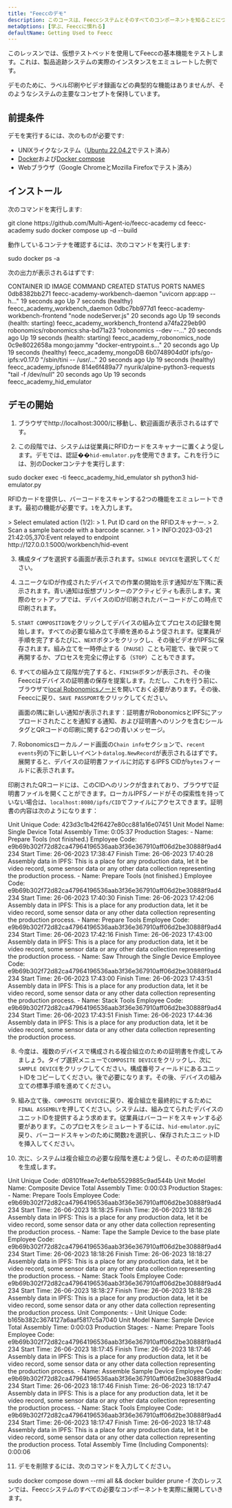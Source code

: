 ```yaml
---
title: "Feeccのデモ"
description: このコースは、Feeccシステムとそのすべてのコンポーネントを知ることについてです。
metaOptions: [学ぶ、Feeccに慣れる]
defaultName: Getting Used to Feecc
---
```


<RoboAcademyText fWeight="500">
このレッスンでは、仮想テストベッドを使用してFeeccの基本機能をテストします。これは、製品追跡システムの実際のインスタンスをエミュレートした例です。
</RoboAcademyText>

デモのために、ラベル印刷やビデオ録画などの典型的な機能はありませんが、そのようなシステムの主要なコンセプトを保持しています。

## 前提条件

デモを実行するには、次のものが必要です:

- UNIXライクなシステム（[Ubuntu 22.04.2](https://releases.ubuntu.com/jammy/)でテスト済み）
- [Docker](https://docs.docker.com/engine/install/ubuntu/)および[Docker compose](https://docs.docker.com/compose/)
- Webブラウザ（Google ChromeとMozilla Firefoxでテスト済み）

## インストール

次のコマンドを実行します:

<LessonCodeWrapper language="bash">
git clone https://github.com/Multi-Agent-io/feecc-academy
cd feecc-academy
sudo docker compose up -d --build
</LessonCodeWrapper>

動作しているコンテナを確認するには、次のコマンドを実行します:

<LessonCodeWrapper language="bash">
sudo docker ps -a
</LessonCodeWrapper>

次の出力が表示されるはずです:

<LessonCodeWrapper language="bash" codeClass="big-code" noLines noCopyIcon>
CONTAINER ID   IMAGE                               COMMAND                  CREATED          STATUS                             PORTS     NAMES
0db8382bb271   feecc-academy-workbench-daemon      "uvicorn app:app --h…"   19 seconds ago   Up 7 seconds (healthy)                       feecc_academy_workbench_daemon
0dbc7bb977d1   feecc-academy-workbench-frontend    "node nodeServer.js"     20 seconds ago   Up 19 seconds (health: starting)             feecc_academy_workbench_frontend
a74fa229eb90   robonomics/robonomics:sha-bd71a23   "robonomics --dev --…"   20 seconds ago   Up 19 seconds (health: starting)             feecc_academy_robonomics_node
0c9e8022658a   mongo:jammy                         "docker-entrypoint.s…"   20 seconds ago   Up 19 seconds (healthy)                      feecc_academy_mongoDB
6b0748904d0f   ipfs/go-ipfs:v0.17.0                "/sbin/tini -- /usr/…"   20 seconds ago   Up 19 seconds (healthy)                      feecc_academy_ipfsnode
814e6f489a77   nyurik/alpine-python3-requests      "tail -f /dev/null"      20 seconds ago   Up 19 seconds                                feecc_academy_hid_emulator
</LessonCodeWrapper>

## デモの開始

1. ブラウザでhttp://localhost:3000/に移動し、歓迎画面が表示されるはずです。

2. この段階では、システムは従業員にRFIDカードをスキャナーに置くよう促します。デモでは、認証��`hid-emulator.py`を使用できます。これを行うには、別のDockerコンテナを実行します:

<LessonCodeWrapper language="bash">
sudo docker exec -ti feecc_academy_hid_emulator sh
python3 hid-emulator.py
</LessonCodeWrapper>

RFIDカードを提供し、バーコードをスキャンする2つの機能をエミュレートできます。最初の機能が必要です。`1`を入力します。

<LessonCodeWrapper language="bash" codeClass="big-code" noLines noCopyIcon>
> Select emulated action (1/2): 
>  1. Put ID card on the RFIDスキャナー.
>  2. Scan a sample barcode with a barcode scanner.
> 1
> INFO:2023-03-21 21:42:05,370:Event relayed to endpoint http://127.0.0.1:5000/workbench/hid-event
</LessonCodeWrapper>

3. 構成タイプを選択する画面が表示されます。`SINGLE DEVICE`を選択してください。

<LessonImages src="feecc-course/menu.png" alt="Feecc start menu"/>

4. ユニークなIDが作成されたデバイスでの作業の開始を示す通知が左下隅に表示されます。青い通知は仮想プリンターのアクティビティも表示します。実際のセットアップでは、デバイスのIDが印刷されたバーコードがこの時点で印刷されます。

<LessonImages src="feecc-course/single_device.png" alt="Single device composition"/>

5. `START COMPOSITION`をクリックしてデバイスの組み立てプロセスの記録を開始します。すべての必要な組み立て手順を進めるよう促されます。従業員が手順を完了するたびに、`NEXT`ボタンをクリックし、その後ビデオがIPFSに保存されます。組み立てを一時停止する（`PAUSE`）ことも可能で、後で戻って再開するか、プロセスを完全に停止する（`STOP`）こともできます。

6. すべての組み立て段階が完了すると、`FINISH`ボタンが表示され、その後Feeccはデバイスの証明書の保存を提案します。ただし、これを行う前に、ブラウザで[local Robonomicsノード](https://polkadot.js.org/apps/?rpc=ws%3A%2F%2F127.0.0.1%3A9944#/explorer)を開いておく必要があります。その後、Feeccに戻り、`SAVE PASSPORT`をクリックしてください。
    
    画面の隅に新しい通知が表示されます：証明書がRobonomicsとIPFSにアップロードされたことを通知する通知、および証明書へのリンクを含むシールタグとQRコードの印刷に関する2つの青いメッセージ。

<LessonImages src="feecc-course/single_certificate.png" alt="Cetrificate of single composition"/>

7. Robonomicsローカルノード画面の`Chain info`セクションで、`recent events`列の下に新しいイベント`datalog.NewRecord`が表示されるはずです。展開すると、デバイスの証明書ファイルに対応するIPFS CIDが`bytes`フィールドに表示されます。

<LessonImages src="feecc-course/single_datalog.png" alt="Datalog of single composition"/>

印刷されたQRコードには、このCIDへのリンクが含まれており、ブラウザで証明書ファイルを開くことができます。ローカルIPFSノードがその探索性を持っていない場合は、`localhost:8080/ipfs/CID`でファイルにアクセスできます。証明書の内容は次のようになります：

<LessonCodeWrapper language="json" codeClass="big-code" noLines noCopyIcon>
Unit Unique Code: 423d3c1b42f6427e80cc881a16e07451
Unit Model Name: Single Device
Total Assembly Time: 0:05:37
Production Stages:
- Name: Prepare Tools (not finished.)
  Employee Code: e9b69b302f72d82ca47964196536aab3f36e367910aff06d2be30888f9ad4234
  Start Time: 26-06-2023 17:38:47
  Finish Time: 26-06-2023 17:40:28
  Assembly data in IPFS: This is a place for any production data, let it be video
    record, some sensor data or any other data collection representing the production
    process.
- Name: Prepare Tools (not finished.)
  Employee Code: e9b69b302f72d82ca47964196536aab3f36e367910aff06d2be30888f9ad4234
  Start Time: 26-06-2023 17:40:30
  Finish Time: 26-06-2023 17:42:06
  Assembly data in IPFS: This is a place for any production data, let it be video
    record, some sensor data or any other data collection representing the production
    process.
- Name: Prepare Tools
  Employee Code: e9b69b302f72d82ca47964196536aab3f36e367910aff06d2be30888f9ad4234
  Start Time: 26-06-2023 17:42:16
  Finish Time: 26-06-2023 17:43:00
  Assembly data in IPFS: This is a place for any production data, let it be video
    record, some sensor data or any other data collection representing the production
    process.
- Name: Saw Through the Single Device
  Employee Code: e9b69b302f72d82ca47964196536aab3f36e367910aff06d2be30888f9ad4234
  Start Time: 26-06-2023 17:43:00
  Finish Time: 26-06-2023 17:43:51
  Assembly data in IPFS: This is a place for any production data, let it be video
    record, some sensor data or any other data collection representing the production
    process.
- Name: Stack Tools
  Employee Code: e9b69b302f72d82ca47964196536aab3f36e367910aff06d2be30888f9ad4234
  Start Time: 26-06-2023 17:43:51
  Finish Time: 26-06-2023 17:44:36
  Assembly data in IPFS: This is a place for any production data, let it be video
    record, some sensor data or any other data collection representing the production
    process.
</LessonCodeWrapper>

8. 今度は、複数のデバイスで構成される複合組立のための証明書を作成してみましょう。タイプ選択メニューで`COMPOSITE DEVICE`をクリックし、次に`SAMPLE DEVICE`をクリックしてください。構成番号フィールドにあるユニットIDをコピーしてください。後で必要になります。その後、デバイスの組み立ての標準手順を進めてください。

9. 組み立て後、`COMPOSITE DEVICE`に戻り、複合組立を最終的にするために`FINAL ASSEMBLY`を押してください。システムは、組み立てられたデバイスのユニットIDを提供するよう求めます。従業員はバーコードをスキャンする必要があります。このプロセスをシミュレートするには、`hid-emulator.py`に戻り、バーコードスキャンのために関数`2`を選択し、保存されたユニットIDを挿入してください。

10. 次に、システムは複合組立の必要な段階を進むよう促し、そのための証明書を生成します。

<LessonCodeWrapper language="json" codeClass="big-code" noLines noCopyIcon>
Unit Unique Code: d08101feae7c4efbb5529885c9ad544b
Unit Model Name: Composite Device
Total Assembly Time: 0:00:03
Production Stages:
- Name: Prepare Tools
  Employee Code: e9b69b302f72d82ca47964196536aab3f36e367910aff06d2be30888f9ad4234
  Start Time: 26-06-2023 18:18:25
  Finish Time: 26-06-2023 18:18:26
  Assembly data in IPFS: This is a place for any production data, let it be video
    record, some sensor data or any other data collection representing the production
    process.
- Name: Tape the Sample Device to the base plate
  Employee Code: e9b69b302f72d82ca47964196536aab3f36e367910aff06d2be30888f9ad4234
  Start Time: 26-06-2023 18:18:26
  Finish Time: 26-06-2023 18:18:27
  Assembly data in IPFS: This is a place for any production data, let it be video
    record, some sensor data or any other data collection representing the production
    process.
- Name: Stack Tools
  Employee Code: e9b69b302f72d82ca47964196536aab3f36e367910aff06d2be30888f9ad4234
  Start Time: 26-06-2023 18:18:27
  Finish Time: 26-06-2023 18:18:28
  Assembly data in IPFS: This is a place for any production data, let it be video
    record, some sensor data or any other data collection representing the production
    process.
Unit Components:
- Unit Unique Code: b165b382c3674127a6aaf5817c5a7040
  Unit Model Name: Sample Device
  Total Assembly Time: 0:00:03
  Production Stages:
  - Name: Prepare Tools
    Employee Code: e9b69b302f72d82ca47964196536aab3f36e367910aff06d2be30888f9ad4234
    Start Time: 26-06-2023 18:17:45
    Finish Time: 26-06-2023 18:17:46
    Assembly data in IPFS: This is a place for any production data, let it be video
      record, some sensor data or any other data collection representing the production
      process.
  - Name: Assemble Sample Device
    Employee Code: e9b69b302f72d82ca47964196536aab3f36e367910aff06d2be30888f9ad4234
    Start Time: 26-06-2023 18:17:46
    Finish Time: 26-06-2023 18:17:47
    Assembly data in IPFS: This is a place for any production data, let it be video
      record, some sensor data or any other data collection representing the production
      process.
  - Name: Stack Tools
    Employee Code: e9b69b302f72d82ca47964196536aab3f36e367910aff06d2be30888f9ad4234
    Start Time: 26-06-2023 18:17:47
    Finish Time: 26-06-2023 18:17:48
    Assembly data in IPFS: This is a place for any production data, let it be video
      record, some sensor data or any other data collection representing the production
      process.
Total Assembly Time (Including Components): 0:00:06
</LessonCodeWrapper>

11. デモを削除するには、次のコマンドを入力してください。

<LessonCodeWrapper language="bash">
sudo docker compose down --rmi all && docker builder prune -f
</LessonCodeWrapper>

<RoboAcademyText fWeight="500">
次のレッスンでは、Feeccシステムのすべての必要なコンポーネントを実際に展開していきます。
</RoboAcademyText>